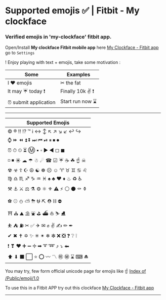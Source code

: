 # Supported emojis ✅ | Fitbit - My clockface

### Verified emojis in 'my-clockface' fitbit app.

Open/Install **My clockface Fitbit mobile app** here [My Clockface - Fitbit app] go to `Settings`

! Enjoy playing with text + emojis, take some motivation : 

|**Some**   | **Examples**  |
|-----------|-----------|
|I ♥ emojis| ✂ the fat| |
|It may ☔ today ❗ | Finally 10k ✌ ❗ |
|⏰ submit application| Start run now ⌛ |

---

|**Supported Emojis**|
|----------|
| © ® ‼ ⁉ ™ ℹ ↔ ↕ ↖ ↗ ↘ ↙ ↩ ↪ |
|⌚ ⏩ ⏪ ⏫ ⏬ ⏭ ⏮ ⏯ ⏸ ⏹ ⏺ |
|⏰ ⏱ ⏲ ⏳ Ⓜ ▪ ▫ ▶ ◀ ◻ ◼ |
|◽ ◾ ☀ ☁ ☂ ☃ ☄ ☎ ☑ ☔ ☕ ☘ ☝ ☠ |
|☢ ☣ ☦ ☪ ☮ ☯ ☸ ☹ ☺ ♈ ♉ ♊ ♋ ♌ |
|♍ ♎ ♏ ♐ ♑ ♒ ♓ ♠ ♣ ♥ ♦ ♨ ♻ ♿ |
|⚒ ⚓ ⚔ ⚖ ⚗ ⚙ ⚛ ⚜ ⚠ ⚡ ⚪ ⚫ ⚰ ⚱ |
|⚽ ⚾ ⛄ ⛅ ⛈ ⛎ ⛏ ⛑ ⛓ ⛔ |
|⛩ ⛪ ⛰ ⛱ ⛲ ⛳ ⛴ ⛵ ⛷ ⛸ |
|⛹ ⛺ ⛽ ✂ ✅ ✈ ✉ ✊ ✌ ✍ ✏ ✒ |
|✔ ✖ ✝ ✡ ✨ ✳ ✴ ❄ ❇ ❌ ❎ ❓ ❔ ❕ |
|❗ ❣ ❤ ➕ ➖ ➗ ➡ ➰ ➿ ⤴ ⤵ ⬅ |
|⬆ ⬇ ⬛ ⬜ ⭐ ⭕ 〰 〽 ㊗ ㊙ ⌛ ⌨ ⏏ |


You may try, few form official unicode page for emojis like ☝ [Index of /Public/emoji/1.0]

To use this in a Fitbit APP try out this clockface [My Clockface - Fitbit app]

---
[//]: <> (This is a Comment)
[Index of /Public/emoji/1.0]: <https://unicode.org/Public/emoji/1.0/emoji-data.txt>
[My Clockface - Fitbit app]: <https://gallery.fitbit.com/details/7ae46fe7-8df9-444f-a440-777ded15eef3>
